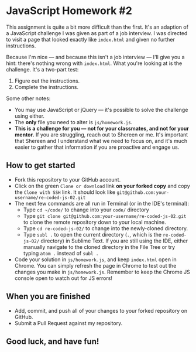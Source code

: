 # JavaScript Homework #2

This assignment is quite a bit more difficult than the first. It's an adaption of a JavaScript challenge I was given as part of a job interview. I was directed to visit a page that looked exactly like `index.html` and given no further instructions.

Because I'm nice — and because this isn't a job interview — I'll give you a hint: there's nothing wrong with `index.html`. What you're looking at is the challenge. It's a two-part test:
 1. Figure out the instructions.
 2. Complete the instructions.

Some other notes:
 - You may use JavaScript or jQuery — it's possible to solve the challenge using either.
 - The **only** file you need to alter is `js/homework.js`.
 - **This is a challenge for you — not for your classmates, and not for your mentor.** If you are struggling, reach out to Shereen or me. It's important that Shereen and I understand what we need to focus on, and it's much easier to gather that information if you are proactive and engage us.

## How to get started
- Fork this repository to your GitHub account.
- Click on the green `Clone or download` link **on your forked copy** and copy the `Clone with SSH` link. It should look like `git@github.com:your-username/re-coded-js-02.git`
- The next few commands are all run in Terminal (or in the IDE's terminal):
    * Type `cd ~/code/` to change into your `code/` directory
    * Type `git clone git@github.com:your-username/re-coded-js-02.git` to clone the remote repository down to your local machine.
    * Type `cd re-coded-js-02/` to change into the newly-cloned directory.
    * Type `subl .` to open the current directory (`.`, which is the `re-coded-js-02/` directory) in Sublime Text. If you are still using the IDE, either manually navigate to the cloned directory in the File Tree or try typing `atom .` instead of `subl .`
- Code your solution in `js/homework.js`, and keep `index.html` open in Chrome. You can simply refresh the page in Chrome to test out the changes you make in `js/homework.js`. Remember to keep the Chrome JS console open to watch out for JS errors!

## When you are finished
- Add, commit, and push all of your changes to your forked repository on GitHub.
- Submit a Pull Request against my repository.

## Good luck, and have fun!
